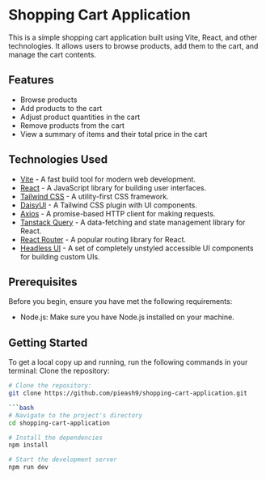 # Shopping Cart Application

This is a simple shopping cart application built using Vite, React, and other technologies. It allows users to browse products, add them to the cart, and manage the cart contents.

## Features

- Browse products
- Add products to the cart
- Adjust product quantities in the cart
- Remove products from the cart
- View a summary of items and their total price in the cart

## Technologies Used

- [Vite](https://vitejs.dev/) - A fast build tool for modern web development.
- [React](https://reactjs.org/) - A JavaScript library for building user interfaces.
- [Tailwind CSS](https://tailwindcss.com/) - A utility-first CSS framework.
- [DaisyUI](https://daisyui.com/) - A Tailwind CSS plugin with UI components.
- [Axios](https://axios-http.com/) - A promise-based HTTP client for making requests.
- [Tanstack Query](https://react-query.tanstack.com/) - A data-fetching and state management library for React.
- [React Router](https://reactrouter.com/) - A popular routing library for React.
- [Headless UI](https://headlessui.dev/) - A set of completely unstyled accessible UI components for building custom UIs.

## Prerequisites

Before you begin, ensure you have met the following requirements:

- Node.js: Make sure you have Node.js installed on your machine.

## Getting Started

To get a local copy up and running, run the following commands in your terminal:
Clone the repository:

````bash
# Clone the repository:
git clone https://github.com/pieash9/shopping-cart-application.git

```bash
# Navigate to the project's directory
cd shopping-cart-application

# Install the dependencies
npm install

# Start the development server
npm run dev
````
